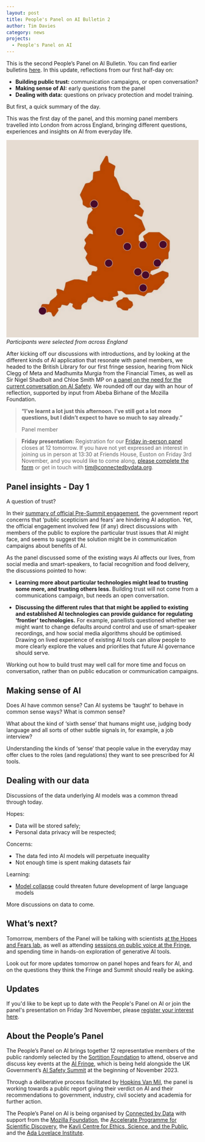 ```yaml
---
layout: post
title: People's Panel on AI Bulletin 2
author: Tim Davies
category: news
projects:
  - People's Panel on AI
---
```


This is the second People’s Panel on AI Bulletin. You can find earlier bulletins [here](https://connectedbydata.org/projects/2023-peoples-panel-on-ai). In this update, reflections from our first half-day on:

* **Building public trust:** communication campaigns, or open conversation?
* **Making sense of AI:** early questions from the panel
* **Dealing with data:** questions on privacy protection and model training.

But first, a quick summary of the day.

<!--more-->

This was the first day of the panel, and this morning panel members travelled into London from across England, bringing different questions, experiences and insights on AI from everyday life. 

![Map showing where participants have come from.](/assets/blog/2023-10-31-participant-map.png "People's Panel on AI locations")
*Participants were selected from across England*

After kicking off our discussions with introductions, and by looking at the different kinds of AI application that resonate with panel members, we headed to the British Library for our first fringe session, hearing from Nick Clegg of Meta and Madhumita Murgia from the Financial Times, as well as Sir Nigel Shadbolt and Chloe Smith MP on [a panel on the need for the current conversation on AI Safety](https://aifringe.org/events/expanding-the-conversation-defining-ai-safety-in-practice#details). We rounded off our day with an hour of reflection, supported by input from Abeba Birhane of the Mozilla Foundation. 

> **“I’ve learnt a lot just this afternoon. I’ve still got a lot more questions, but I didn’t expect to have so much to say already.”**
>
> Panel member

> **Friday presentation:** Registration for our [Friday in-person panel](/events/2023-11-03-peoples-panel-on-ai-verdict) closes at 12 tomorrow. If you have not yet expressed an interest in joining us in person at 13:30 at Friends House, Euston on Friday 3rd November, and you would like to come along, [please complete the form](https://forms.gle/kWBpETpPcm2Cssz89) or get in touch with [tim@connectedbydata.org](mailto:tim@connectedbydata.org).

## Panel insights - Day 1

A question of trust?

In their [summary of official Pre-Summit engagement](https://www.gov.uk/government/publications/ai-safety-summit-introduction/ai-safety-summit-summary-of-pre-summit-engagement), the government report concerns that ‘public scepticism and fears’ are hindering AI adoption. Yet, the official engagement involved few (if any) direct discussions with members of the public to explore the particular trust issues that AI might face, and seems to suggest the solution might be in communication campaigns about benefits of AI. 

As the panel discussed some of the existing ways AI affects our lives, from social media and smart-speakers, to facial recognition and food delivery, the discussions pointed to how:

* **Learning more about particular technologies might lead to trusting some more, and trusting others less.** Building trust will not come from a communications campaign, but needs an open conversation.

* **Discussing the different rules that that might be applied to existing and established AI technologies can provide guidance for regulating ‘frontier’ technologies.** For example, panellists questioned whether we might want to change defaults around control and use of smart-speaker recordings, and how social media algorithms should be optimised. Drawing on lived experience of existing AI tools can allow people to more clearly explore the values and priorities that future AI governance should serve.

Working out how to build trust may well call for more time and focus on conversation, rather than on public education or communication campaigns.

## Making sense of AI

Does AI have common sense? Can AI systems be ‘taught’ to behave in common sense ways? What is common sense? 

What about the kind of ‘sixth sense’ that humans might use, judging body language and all sorts of other subtle signals in, for example, a job interview? 

Understanding the kinds of ‘sense’ that people value in the everyday may offer clues to the roles (and regulations) they want to see prescribed for AI tools. 

## Dealing with our data

Discussions of the data underlying AI models was a common thread through today. 

Hopes:

* Data will be stored safely;
* Personal data privacy will be respected;

Concerns:

* The data fed into AI models will perpetuate inequality
* Not enough time is spent making datasets fair

Learning: 

* [Model collapse](https://aimagazine.com/articles/research-finds-chatgpt-headed-for-model-collapse) could threaten future development of large language models

More discussions on data to come. 

## What’s next?

Tomorrow, members of the Panel will be talking with scientists [at the Hopes and Fears lab](https://aifringe.org/events/the-hopes-and-fears-lab-ai-edition-london), as well as attending [sessions on public voice at the Fringe](https://aifringe.org/events/digging-deeper-ai-biology-people-culture-and-climate), and spending time in hands-on exploration of generative AI tools. 

Look out for more updates tomorrow on panel hopes and fears for AI, and on the questions they think the Fringe and Summit should really be asking. 

## Updates

If you'd like to be kept up to date with the People's Panel on AI or join the panel's presentation on Friday 3rd November, please [register your interest here](https://forms.gle/ZYR8qfu9xVa1Wzsb9). 

## About the People’s Panel

The People’s Panel on AI brings together 12 representative members of the public randomly selected by the [Sortition Foundation](https://www.sortitionfoundation.org/) to attend, observe and discuss key events at the [AI Fringe](https://aifringe.org/), which is being held alongside the UK Government’s [AI Safety Summit](https://www.gov.uk/government/publications/ai-safety-summit-introduction) at the beginning of November 2023.

Through a deliberative process facilitated by [Hopkins Van Mil](http://www.hopkinsvanmil.co.uk/), the panel is working towards a public report giving their verdict on AI and their recommendations to government, industry, civil society and academia for further action.

The People’s Panel on AI is being organised by [Connected by Data](https://connectedbydata.org/) with support from the [Mozilla Foundation](https://foundation.mozilla.org/), the [Accelerate Programme for Scientific Discovery](https://www.cst.cam.ac.uk/accelerate), the [Kavli Centre for Ethics, Science, and the Public](https://www.kcesp.ac.uk/), and the [Ada Lovelace Institute](https://www.adalovelaceinstitute.org/).
